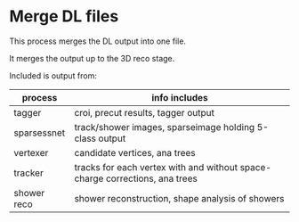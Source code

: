 # Merge DL files

This process merges the DL output into one file.

It merges the output up to the 3D reco stage.

Included is output from:

| process     | info includes |
| ----------- | ------------- |
| tagger      | croi, precut results, tagger output |
| sparsessnet | track/shower images, sparseimage holding 5-class output |
| vertexer    | candidate vertices, ana trees |
| tracker     | tracks for each vertex with and without space-charge corrections, ana trees |
| shower reco | shower reconstruction, shape analysis of showers |